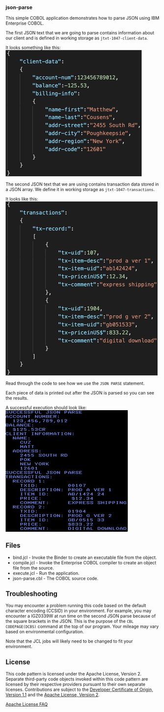 ### json-parse
This simple COBOL application demonstrates how to parse JSON using IBM Enterprise COBOL.

The first JSON text that we are going to parse contains information about our client and is defined in working storage as `jtxt-1047-client-data`.

It looks something like this:<br>
<img src="images/json-clientdata.png" width="443"/>

The second JSON text that we are using contains transaction data stored in a JSON array.  We define it in working storage as `jtxt-1047-transactions`.

It looks like this:<br>
<img src="images/json-transactions.png" width="495"/>

Read through the code to see how we use the `JSON PARSE` statement.

Each piece of data is printed out after the JSON is parsed so you can see the results.

A successful execution should look like:<br>
<img src="images/output.png" width="398"/>

## Files
- bind.jcl - Invoke the Binder to create an executable file from the object.
- compile.jcl - Invoke the Enterprise COBOL compiler to create an object file from the source.
- execute.jcl - Run the application.
- json-parse.cbl - The COBOL source code.

## Troubleshooting
You may encounter a problem running this code based on the default character encoding (CCSID)  in your environment.  For example, you may encounter a IGZ0339W at run time on the second JSON parse because of the square brackets in the JSON.  This is the purpose of the `CBL CODEPAGE(DCBS)` command at the top of our program.  Your mileage may vary based on environmental configuration.

Note that the JCL jobs will likely need to be changed to fit your environment.

## License
This code pattern is licensed under the Apache License, Version 2. Separate third-party code objects invoked within this code pattern are licensed by their respective providers pursuant to their own separate licenses. Contributions are subject to the [Developer Certificate of Origin, Version 1.1](https://developercertificate.org/) and the [Apache License, Version 2](https://www.apache.org/licenses/LICENSE-2.0.txt).

[Apache License FAQ](https://www.apache.org/foundation/license-faq.html#WhatDoesItMEAN)